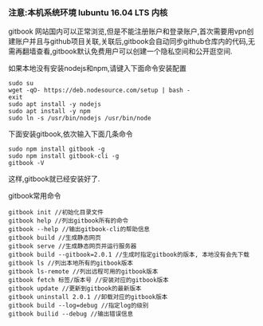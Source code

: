 ### 注意:本机系统环境 lubuntu 16.04 LTS 内核
gitbook 网站国内可以正常浏览,但是不能注册账户和登录账户,首次需要用vpn创建账户并且与github项目关联,关联后,gitbook会自动同步github仓库内的代码,无需再翻墙查看,gitbook默认免费用户可以创建一个隐私空间和公开逛空间.

如果本地没有安装nodejs和npm,请键入下面命令安装配置

```
sudo su
wget -qO- https://deb.nodesource.com/setup | bash -
exit
sudo apt install -y nodejs
sudo apt install -y npm
sudo ln -s /usr/bin/nodejs /usr/bin/node
```


下面安装gitbook,依次输入下面几条命令
```
sudo npm install gitbook -g
sudo npm install gitbook-cli -g
gitbook -V
```
这样,gitbook就已经安装好了.

gitbook常用命令
```
gitbook init //初始化目录文件
gitbook help //列出gitbook所有的命令
gitbook --help //输出gitbook-cli的帮助信息
gitbook build //生成静态网页
gitbook serve //生成静态网页并运行服务器
gitbook build --gitbook=2.0.1 //生成时指定gitbook的版本, 本地没有会先下载
gitbook ls //列出本地所有的gitbook版本
gitbook ls-remote //列出远程可用的gitbook版本
gitbook fetch 标签/版本号 //安装对应的gitbook版本
gitbook update //更新到gitbook的最新版本
gitbook uninstall 2.0.1 //卸载对应的gitbook版本
gitbook build --log=debug //指定log的级别
gitbook builid --debug //输出错误信息
```

